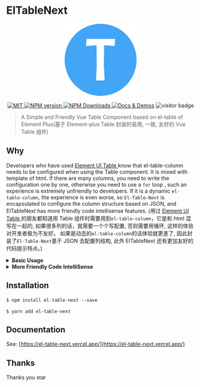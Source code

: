 # ElTableNext

<div align="center">
  <div align="center">
    <a href="https://el-table-next.vercel.app/" target="__blank">
      <img src="./packages/el-table-next-docs/docs/.vitepress/img/logo.png" alt="Logo"/>
    </a>
  </div>
  <p align="center">
  <a href="https://github.com/jackluson/el-table-next/blob/main/LICENSE" target="__blank">
    <img
      src="https://img.shields.io/github/license/jackluson/el-table-next?style=plastic"
      alt="MIT"
    />
  </a>
  <a href="https://www.npmjs.com/package/el-table-next" target="__blank">
    <img
      src="https://img.shields.io/npm/v/el-table-next?color=a1b858&label="
      alt="NPM version"
    />
  </a>
  <a href="https://www.npmjs.com/package/el-table-next" target="__blank">
    <img
      alt="NPM Downloads"
      src="https://img.shields.io/npm/dt/el-table-next?color=50a36f&label=downloads"
    />
  </a>
  <a href="https://el-table-next.vercel.app/" target="__blank"><img src="https://img.shields.io/static/v1?label=&message=docs%20%26%20demos&color=1e8a7a" alt="Docs & Demos"></a>
  <img
    alt="visitor badge"
    src="https://visitor-badge.glitch.me/badge?page_id=jackluson.el-table-next"
  />
  </p>
</div>

> A Simple and Friendly Vue Table Component based on el-table of Element Plus(基于 Element-plus Table 封装的易用, 一致, 友好的 Vue Table 组件)

## Why

Developers who have used [Element UI Table ](https://element-plus.org/en-US/component/table.html) know that el-table-column needs to be configured when using the Table component. It is mixed with template of html. If there are many columns, you need to write the configuration one by one, otherwise you need to use a `for` loop , such an experience is extremely unfriendly to developers. If it is a dynamic `el-table-column`, the experience is even worse, so `El-Table-Next` is encapsulated to configure the column structure based on JSON, and ElTableNext has more friendly code intellisense features.
(用过 [Element UI Table ](https://element-plus.org/en-US/component/table.html)的朋友都知道用 Table 组件时需要用到`el-table-column`，它是和 html 混写在一起的, 如果很多列的话，就需要一个个写配置, 否则需要用循环, 这样的体验对开发者极为不友好。 如果是动态的`el-table-column`的话体验就更差了, 因此封装了`El-Table-Next`基于 JSON 去配置列结构, 此外 ElTableNext 还有更加友好的代码提示特点。)

<details>

<summary><strong>Basic Usage</strong></summary>

```vue
<template>
  <el-table-next :column="column" :data="tableData" />
</template>
<script setup lang="ts">
import type { ElTableColumnProps } from 'el-table-next';
/* 引入ElTableColumnProps定义column可获得类型提示 */
const column: ElTableColumnProps[] = [
  {
    type: 'index',
    width: '60px',
    label: '序号',
  },
  {
    prop: 'name',
    label: '名字',
  },
  {
    prop: 'date',
    label: '日期',
  },
  {
    prop: 'address',
    label: '地址',
  },
];
const tableData = [
  {
    date: '2016-05-02',
    name: '佘太君',
    address: '上海市普陀区金沙江路 1516 弄',
  },
  {
    date: '2016-05-04',
    name: '王小虎',
    address: '上海市普陀区金沙江路 1517 弄',
  },
  {
    date: '2016-05-01',
    name: '王小帅',
    address: '上海市普陀区金沙江路 1519 弄',
  },
  {
    date: '2016-05-03',
    name: '王小呆',
    address: '上海市普陀区金沙江路 1516 弄',
  },
];
</script>
```

</details>

<details>
<summary> <strong> More Friendly Code IntelliSense</strong> </summary>

1. ![](./packages/el-table-next-docs/docs/.vitepress/img/snippets.png)
2. ![](./packages/el-table-next-docs/docs/.vitepress/img/snippets2.png)
</details>

## Installation

```shell
$ npm install el-table-next --save
```

```shell
$ yarn add el-table-next
```

## Documentation

See: [https://el-table-next.vercel.app/](https://el-table-next.vercel.app/)

## Thanks

Thanks you star
